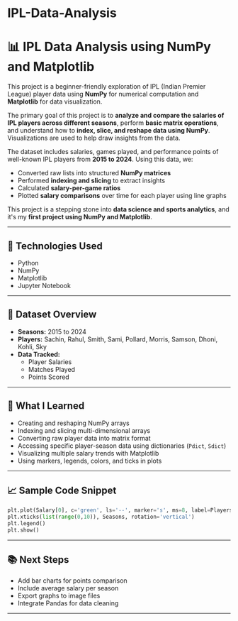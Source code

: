# IPL-Data-Analysis

# 📊 IPL Data Analysis using NumPy and Matplotlib

This project is a beginner-friendly exploration of IPL (Indian Premier League) player data using **NumPy** for numerical computation and **Matplotlib** for data visualization.

The primary goal of this project is to **analyze and compare the salaries of IPL players across different seasons**, perform **basic matrix operations**, and understand how to **index, slice, and reshape data using NumPy**. Visualizations are used to help draw insights from the data.

The dataset includes salaries, games played, and performance points of well-known IPL players from **2015 to 2024**. Using this data, we:

- Converted raw lists into structured **NumPy matrices**
- Performed **indexing and slicing** to extract insights
- Calculated **salary-per-game ratios**
- Plotted **salary comparisons** over time for each player using line graphs

This project is a stepping stone into **data science and sports analytics**, and it's my **first project using NumPy and Matplotlib**.

---

## 🔧 Technologies Used
- Python
- NumPy
- Matplotlib
- Jupyter Notebook

---

## 📁 Dataset Overview
- **Seasons:** 2015 to 2024
- **Players:** Sachin, Rahul, Smith, Sami, Pollard, Morris, Samson, Dhoni, Kohli, Sky
- **Data Tracked:**  
  - Player Salaries  
  - Matches Played  
  - Points Scored

---

## 🧠 What I Learned
- Creating and reshaping NumPy arrays
- Indexing and slicing multi-dimensional arrays
- Converting raw player data into matrix format
- Accessing specific player-season data using dictionaries (`Pdict`, `Sdict`)
- Visualizing multiple salary trends with Matplotlib
- Using markers, legends, colors, and ticks in plots

---

## 📈 Sample Code Snippet

```python
plt.plot(Salary[0], c='green', ls='--', marker='s', ms=8, label=Players[0])
plt.xticks(list(range(0,10)), Seasons, rotation='vertical')
plt.legend()
plt.show()
```

---

## 📚 Next Steps
- Add bar charts for points comparison
- Include average salary per season
- Export graphs to image files
- Integrate Pandas for data cleaning

---
